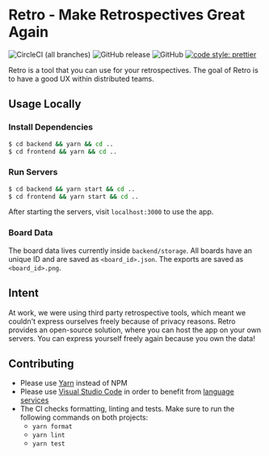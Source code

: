 # Retro - Make Retrospectives Great Again


![CircleCI (all branches)](https://img.shields.io/circleci/project/github/yduman/retro.svg?style=flat-square) ![GitHub release](https://img.shields.io/github/release/yduman/retro.svg?style=flat-square) ![GitHub](https://img.shields.io/github/license/yduman/retro.svg?style=flat-square) [![code style: prettier](https://img.shields.io/badge/code_style-prettier-ff69b4.svg?style=flat-square)](https://github.com/prettier/prettier)

Retro is a tool that you can use for your retrospectives. The goal of Retro is to have a good UX within distributed teams.

## Usage Locally

### Install Dependencies

```bash
$ cd backend && yarn && cd ..
$ cd frontend && yarn && cd ..
```

### Run Servers

```bash
$ cd backend && yarn start && cd ..
$ cd frontend && yarn start && cd ..
```

After starting the servers, visit `localhost:3000` to use the app.

### Board Data

The board data lives currently inside `backend/storage`. All boards have an unique ID and are saved as `<board_id>.json`. The exports are saved as `<board_id>.png`.

## Intent

At work, we were using third party retrospective tools, which meant we couldn't express ourselves freely because of privacy reasons. Retro provides an open-source solution, where you can host the app on your own servers. You can express yourself freely again because you own the data!

## Contributing

- Please use [Yarn](https://yarnpkg.com/lang/en/) instead of NPM
- Please use [Visual Studio Code](https://code.visualstudio.com/) in order to benefit from [language services](https://code.visualstudio.com/docs/languages/jsconfig)
- The CI checks formatting, linting and tests. Make sure to run the following commands on both projects:
  - `yarn format`
  - `yarn lint`
  - `yarn test`
